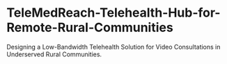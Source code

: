 # TeleMedReach-Telehealth-Hub-for-Remote-Rural-Communities
Designing a Low-Bandwidth Telehealth Solution for Video Consultations in Underserved Rural Communities.
